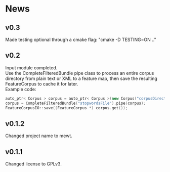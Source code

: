 News
====

## v0.3

Made testing optional through a cmake flag: "cmake -D TESTING=ON .."

## v0.2

Input module completed.   
Use the CompleteFilteredBundle pipe class to process an entire corpus directory from plain text or XML to a feature map, then save the resulting FeatureCorpus to cache it for later.  
Example code:  
````C++
auto_ptr< Corpus > corpus = auto_ptr< Corpus >(new Corpus("corpusDirectory", DOCUMENT_TYPE_BASIC));
corpus = CompleteFilteredBundle("stopwordsFile").pipe(corpus);
FeatureCorpusIO::save((FeatureCorpus *) corpus.get());
````

## v0.1.2

Changed project name to mewt.  

## v0.1.1

Changed license to GPLv3.  


